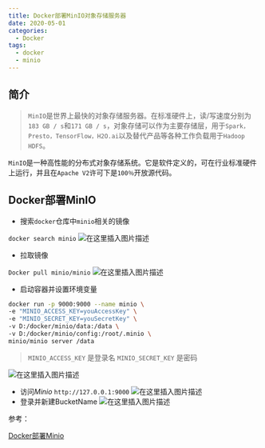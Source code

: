 ```yaml
---
title: Docker部署MinIO对象存储服务器
date: 2020-05-01
categories:
  - Docker
tags:
  - docker
  - minio
---
```


## 简介
>`MinIO`是世界上最快的对象存储服务器。在标准硬件上，读/写速度分别为`183 GB / s`和`171 GB / s`，对象存储可以作为主要存储层，用于`Spark，Presto，TensorFlow，H2O.ai`以及替代产品等各种工作负载用于`Hadoop HDFS`。

`MinIO`是一种高性能的分布式对象存储系统。它是软件定义的，可在行业标准硬件上运行，并且在`Apache V2`许可下是`100％`开放源代码。

## Docker部署MinIO
- 搜索`docker`仓库中`minio`相关的镜像

`docker search minio`
![在这里插入图片描述](https://img-blog.csdnimg.cn/20200501113717817.png?x-oss-process=image/watermark,type_ZmFuZ3poZW5naGVpdGk,shadow_10,text_aHR0cHM6Ly9ibG9nLmNzZG4ubmV0L20wXzM3OTAzODgy,size_16,color_FFFFFF,t_70)
- 拉取镜像

`Docker pull minio/minio`
![在这里插入图片描述](https://img-blog.csdnimg.cn/20200501114312915.png)


- 启动容器并设置环境变量
```bash
docker run -p 9000:9000 --name minio \
-e "MINIO_ACCESS_KEY=youAccessKey" \
-e "MINIO_SECRET_KEY=youSecretKey" \
-v D:/docker/minio/data:/data \
-v D:/docker/minio/config:/root/.minio \
minio/minio server /data
```
>`MINIO_ACCESS_KEY` 是登录名
`MINIO_SECRET_KEY` 是密码

![在这里插入图片描述](https://img-blog.csdnimg.cn/20200501114630963.png)
- 访问*Minio* `http://127.0.0.1:9000`
![在这里插入图片描述](https://img-blog.csdnimg.cn/20200501114705310.png?x-oss-process=image/watermark,type_ZmFuZ3poZW5naGVpdGk,shadow_10,text_aHR0cHM6Ly9ibG9nLmNzZG4ubmV0L20wXzM3OTAzODgy,size_16,color_FFFFFF,t_70)
- 登录并新建BucketName
![在这里插入图片描述](https://img-blog.csdnimg.cn/2020050111480385.png?x-oss-process=image/watermark,type_ZmFuZ3poZW5naGVpdGk,shadow_10,text_aHR0cHM6Ly9ibG9nLmNzZG4ubmV0L20wXzM3OTAzODgy,size_16,color_FFFFFF,t_70)
 
 参考：
 
 [Docker部署Minio](https://www.cnblogs.com/XYYCKL/p/12066228.html)